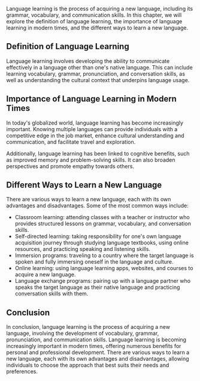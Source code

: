
Language learning is the process of acquiring a new language, including its grammar, vocabulary, and communication skills. In this chapter, we will explore the definition of language learning, the importance of language learning in modern times, and the different ways to learn a new language.

Definition of Language Learning
-------------------------------

Language learning involves developing the ability to communicate effectively in a language other than one's native language. This can include learning vocabulary, grammar, pronunciation, and conversation skills, as well as understanding the cultural context that underpins language usage.

Importance of Language Learning in Modern Times
-----------------------------------------------

In today's globalized world, language learning has become increasingly important. Knowing multiple languages can provide individuals with a competitive edge in the job market, enhance cultural understanding and communication, and facilitate travel and exploration.

Additionally, language learning has been linked to cognitive benefits, such as improved memory and problem-solving skills. It can also broaden perspectives and promote empathy towards others.

Different Ways to Learn a New Language
--------------------------------------

There are various ways to learn a new language, each with its own advantages and disadvantages. Some of the most common ways include:

* Classroom learning: attending classes with a teacher or instructor who provides structured lessons on grammar, vocabulary, and conversation skills.
* Self-directed learning: taking responsibility for one's own language acquisition journey through studying language textbooks, using online resources, and practicing speaking and listening skills.
* Immersion programs: traveling to a country where the target language is spoken and fully immersing oneself in the language and culture.
* Online learning: using language learning apps, websites, and courses to acquire a new language.
* Language exchange programs: pairing up with a language partner who speaks the target language as their native language and practicing conversation skills with them.

Conclusion
----------

In conclusion, language learning is the process of acquiring a new language, involving the development of vocabulary, grammar, pronunciation, and communication skills. Language learning is becoming increasingly important in modern times, offering numerous benefits for personal and professional development. There are various ways to learn a new language, each with its own advantages and disadvantages, allowing individuals to choose the approach that best suits their needs and preferences.
